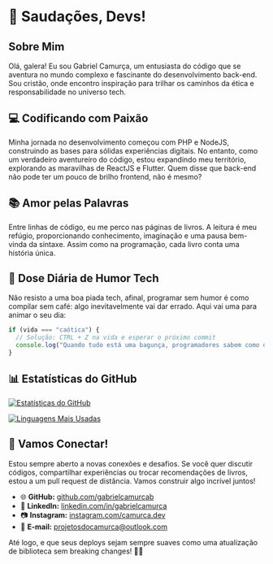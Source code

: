 # 👋 Saudações, Devs!

## Sobre Mim

Olá, galera! Eu sou Gabriel Camurça, um entusiasta do código que se aventura no mundo complexo e fascinante do desenvolvimento back-end. Sou cristão, onde encontro inspiração para trilhar os caminhos da ética e responsabilidade no universo tech.

## 💻 Codificando com Paixão

Minha jornada no desenvolvimento começou com PHP e NodeJS, construindo as bases para sólidas experiências digitais. No entanto, como um verdadeiro aventureiro do código, estou expandindo meu território, explorando as maravilhas de ReactJS e Flutter. Quem disse que back-end não pode ter um pouco de brilho frontend, não é mesmo?

## 📚 Amor pelas Palavras

Entre linhas de código, eu me perco nas páginas de livros. A leitura é meu refúgio, proporcionando conhecimento, imaginação e uma pausa bem-vinda da sintaxe. Assim como na programação, cada livro conta uma história única.

## 🤣 Dose Diária de Humor Tech

Não resisto a uma boa piada tech, afinal, programar sem humor é como compilar sem café: algo inevitavelmente vai dar errado. Aqui vai uma para animar o seu dia:

```javascript
if (vida === "caótica") {
  // Solução: CTRL + Z na vida e esperar o próximo commit
  console.log("Quando tudo está uma bagunça, programadores sabem como dar rollback.");
}
```

## 📊 Estatísticas do GitHub

[![Estatísticas do GitHub](https://github-readme-stats.vercel.app/api?username=gabrielcamurcab&count_private=true&show_icons=true&theme=dark)](https://github.com/gabrielcamurcab)

[![Linguagens Mais Usadas](https://github-readme-stats.vercel.app/api/top-langs/?username=gabrielcamurcab&layout=compact&theme=dark)](https://github.com/gabrielcamurcab)

## 🚀 Vamos Conectar!

Estou sempre aberto a novas conexões e desafios. Se você quer discutir códigos, compartilhar experiências ou trocar recomendações de livros, estou a um pull request de distância. Vamos construir algo incrível juntos!

- 🌐 **GitHub:** [github.com/gabrielcamurcab](https://github.com/gabrielcamurcab/)
- 💼 **LinkedIn:** [linkedin.com/in/gabrielcamurca](https://www.linkedin.com/in/gabrielcamurca/)
- 📷 **Instagram:** [instagram.com/camurca.dev](https://www.instagram.com/camurca.dev/)
- 📧 **E-mail:** [projetosdocamurca@outlook.com](mailto:projetosdocamurca@outlook.com)

Até logo, e que seus deploys sejam sempre suaves como uma atualização de biblioteca sem breaking changes! 🚀✨
